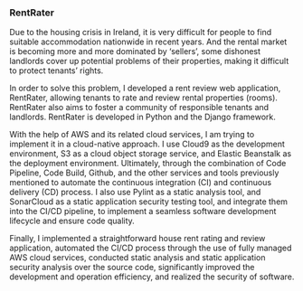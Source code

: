 ### RentRater

Due to the housing crisis in Ireland, it is very difficult for people to find suitable accommodation nationwide in recent years. And the rental market is becoming more and more dominated by ‘sellers’, some dishonest landlords cover
up potential problems of their properties, making it difficult to protect tenants’ rights.

In order to solve this problem, I developed a rent review web application, RentRater, allowing tenants to rate and review rental properties (rooms). RentRater also aims to foster a community of responsible tenants and landlords.
RentRater is developed in Python and the Django framework.

With the help of AWS and its related cloud services, I am trying to implement it in a cloud-native approach. I use Cloud9 as the development environment, S3 as a cloud object storage service, and Elastic Beanstalk as the deployment environment. Ultimately,
through the combination of Code Pipeline, Code Build, Github, and the other services and tools previously mentioned to automate the continuous integration (CI) and continuous delivery (CD) process. I also use Pylint as a static analysis tool, and SonarCloud as a static application security testing tool, and integrate them into the CI/CD pipeline, to implement a seamless software development lifecycle and ensure code quality.

Finally, I implemented a straightforward house rent rating and review application, automated the CI/CD process through the use of fully managed AWS cloud services, conducted static analysis and static application security analysis over the source code,
significantly improved the development and operation efficiency, and realized the security of software.
